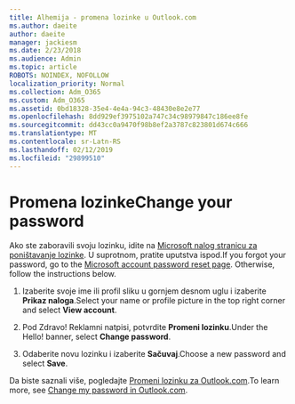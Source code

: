 ```yaml
---
title: Alhemija - promena lozinke u Outlook.com
ms.author: daeite
author: daeite
manager: jackiesm
ms.date: 2/23/2018
ms.audience: Admin
ms.topic: article
ROBOTS: NOINDEX, NOFOLLOW
localization_priority: Normal
ms.collection: Adm_O365
ms.custom: Adm_O365
ms.assetid: 0bd18328-35e4-4e4a-94c3-48430e8e2e77
ms.openlocfilehash: 8dd929ef3975102a747c34c98979847c186ee8fe
ms.sourcegitcommit: dd43cc0a9470f98b8ef2a3787c823801d674c666
ms.translationtype: MT
ms.contentlocale: sr-Latn-RS
ms.lasthandoff: 02/12/2019
ms.locfileid: "29899510"
---
```

# <a name="change-your-password"></a><span data-ttu-id="e8784-102">Promena lozinke</span><span class="sxs-lookup"><span data-stu-id="e8784-102">Change your password</span></span>

<span data-ttu-id="e8784-p101">Ako ste zaboravili svoju lozinku, idite na [Microsoft nalog stranicu za poništavanje lozinke](https://go.microsoft.com/fwlink/p/?linkid=841909). U suprotnom, pratite uputstva ispod.</span><span class="sxs-lookup"><span data-stu-id="e8784-p101">If you forgot your password, go to the [Microsoft account password reset page](https://go.microsoft.com/fwlink/p/?linkid=841909). Otherwise, follow the instructions below.</span></span>
  
1. <span data-ttu-id="e8784-105">Izaberite svoje ime ili profil sliku u gornjem desnom uglu i izaberite **Prikaz naloga**.</span><span class="sxs-lookup"><span data-stu-id="e8784-105">Select your name or profile picture in the top right corner and select **View account**.</span></span> 
    
2. <span data-ttu-id="e8784-p102">Pod Zdravo! Reklamni natpisi, potvrdite **Promeni lozinku**.</span><span class="sxs-lookup"><span data-stu-id="e8784-p102">Under the Hello! banner, select **Change password**.</span></span> 
    
3. <span data-ttu-id="e8784-108">Odaberite novu lozinku i izaberite **Sačuvaj**.</span><span class="sxs-lookup"><span data-stu-id="e8784-108">Choose a new password and select **Save**.</span></span> 
    
<span data-ttu-id="e8784-109">Da biste saznali više, pogledajte [Promeni lozinku za Outlook.com](https://support.office.com/article/2138d690-811c-4545-b2f3-e4dbe80c9735.aspx).</span><span class="sxs-lookup"><span data-stu-id="e8784-109">To learn more, see [Change my password in Outlook.com](https://support.office.com/article/2138d690-811c-4545-b2f3-e4dbe80c9735.aspx).</span></span>
  

